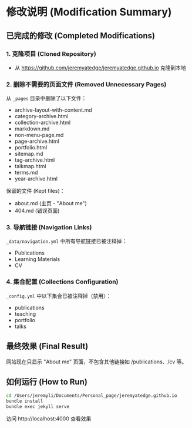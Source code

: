 # 修改说明 (Modification Summary)

## 已完成的修改 (Completed Modifications)

### 1. 克隆项目 (Cloned Repository)
- 从 https://github.com/jeremyatedge/jeremyatedge.github.io 克隆到本地

### 2. 删除不需要的页面文件 (Removed Unnecessary Pages)
从 `_pages` 目录中删除了以下文件：
- archive-layout-with-content.md
- category-archive.html
- collection-archive.html
- markdown.md
- non-menu-page.md
- page-archive.html
- portfolio.html
- sitemap.md
- tag-archive.html
- talkmap.html
- terms.md
- year-archive.html

保留的文件 (Kept files)：
- about.md (主页 - "About me")
- 404.md (错误页面)

### 3. 导航链接 (Navigation Links)
`_data/navigation.yml` 中所有导航链接已被注释掉：
- Publications
- Learning Materials
- CV

### 4. 集合配置 (Collections Configuration)
`_config.yml` 中以下集合已被注释掉（禁用）：
- publications
- teaching
- portfolio
- talks

## 最终效果 (Final Result)
网站现在只显示 "About me" 页面，不包含其他链接如 /publications、/cv 等。

## 如何运行 (How to Run)
```bash
cd /Users/jeremyli/Documents/Personal_page/jeremyatedge.github.io
bundle install
bundle exec jekyll serve
```

访问 http://localhost:4000 查看效果

